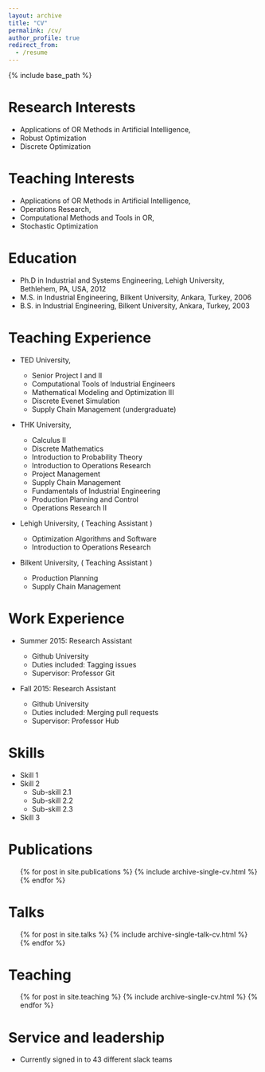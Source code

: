 ```yaml
---
layout: archive
title: "CV"
permalink: /cv/
author_profile: true
redirect_from:
  - /resume
---
```


{% include base_path %}

Research Interests
======
* Applications of OR Methods in Artificial Intelligence,
* Robust Optimization
* Discrete Optimization

Teaching Interests
======
* Applications of OR Methods in Artificial Intelligence,
* Operations Research, 
* Computational Methods and Tools in OR, 
* Stochastic Optimization


Education
======
* Ph.D in Industrial and Systems Engineering, Lehigh University, Bethlehem, PA, USA, 2012
* M.S. in Industrial Engineering, Bilkent University, Ankara, Turkey, 2006
* B.S. in Industrial Engineering, Bilkent University, Ankara, Turkey, 2003

Teaching Experience
======
* TED University, 
  * Senior Project I and II 
  * Computational Tools of Industrial Engineers
  * Mathematical Modeling and Optimization III
  * Discrete Evenet Simulation
  * Supply Chain Management (undergraduate)
* THK University,
  * Calculus II
  * Discrete Mathematics
  * Introduction to Probability Theory
  * Introduction to Operations Research
  * Project Management
  * Supply Chain Management
  * Fundamentals of Industrial Engineering
  * Production Planning and Control
  * Operations Research II
* Lehigh University, ( Teaching Assistant )
  * Optimization Algorithms and Software
  * Introduction to Operations Research

* Bilkent University, ( Teaching Assistant )
  * Production Planning
  * Supply Chain Management

Work Experience
======
* Summer 2015: Research Assistant
  * Github University
  * Duties included: Tagging issues
  * Supervisor: Professor Git

* Fall 2015: Research Assistant
  * Github University
  * Duties included: Merging pull requests
  * Supervisor: Professor Hub
  
Skills
======
* Skill 1
* Skill 2
  * Sub-skill 2.1
  * Sub-skill 2.2
  * Sub-skill 2.3
* Skill 3

Publications
======
  <ul>{% for post in site.publications %}
    {% include archive-single-cv.html %}
  {% endfor %}</ul>
  
Talks
======
  <ul>{% for post in site.talks %}
    {% include archive-single-talk-cv.html %}
  {% endfor %}</ul>
  
Teaching
======
  <ul>{% for post in site.teaching %}
    {% include archive-single-cv.html %}
  {% endfor %}</ul>
  
Service and leadership
======
* Currently signed in to 43 different slack teams
